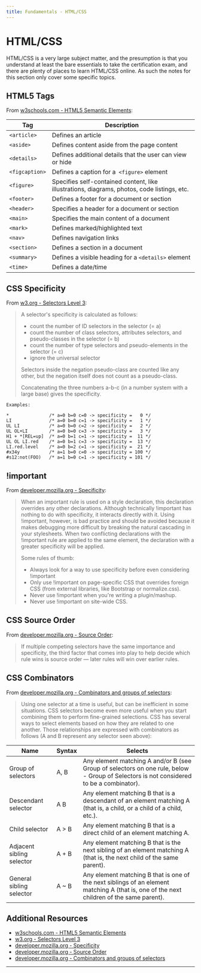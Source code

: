 ```yaml
---
title: Fundamentals - HTML/CSS
---
```


# HTML/CSS

HTML/CSS is a very large subject matter, and the presumption is that you understand at least the bare essentials to take the certification exam, and there are plenty of places to learn HTML/CSS online. As such the notes for this section only cover some specific topics.

## HTML5 Tags

From [w3schools.com - HTML5 Semantic Elements](https://www.w3schools.com/html/html5_semantic_elements.asp):

| Tag | Description |
| ---- | ---- |
| `<article>` | Defines an article |
| `<aside>`	| Defines content aside from the page content |
| `<details>`	| Defines additional details that the user can view or hide |
| `<figcaption>` | Defines a caption for a` <figure>` element |
| `<figure>` | Specifies self-contained content, like illustrations, diagrams, photos, code listings, etc. |
| `<footer>` | Defines a footer for a document or section |
| `<header>` | Specifies a header for a document or section |
| `<main>` | Specifies the main content of a document |
| `<mark>` | Defines marked/highlighted text |
| `<nav>` | Defines navigation links |
| `<section>` | Defines a section in a document |
| `<summary>` | Defines a visible heading for a `<details>` element |
| `<time>` | Defines a date/time |

## CSS Specificity

From [w3.org - Selectors Level 3](https://www.w3.org/TR/selectors/):

> A selector's specificity is calculated as follows:
>
> - count the number of ID selectors in the selector (= a)
> - count the number of class selectors, attributes selectors, and pseudo-classes in the selector (= b)
> - count the number of type selectors and pseudo-elements in the selector (= c)
> - ignore the universal selector
>
> Selectors inside the negation pseudo-class are counted like any other, but the negation itself does not count as a pseudo-class.
>
> Concatenating the three numbers a-b-c (in a number system with a large base) gives the specificity.
>
```
Examples:

*               /* a=0 b=0 c=0 -> specificity =   0 */
LI              /* a=0 b=0 c=1 -> specificity =   1 */
UL LI           /* a=0 b=0 c=2 -> specificity =   2 */
UL OL+LI        /* a=0 b=0 c=3 -> specificity =   3 */
H1 + *[REL=up]  /* a=0 b=1 c=1 -> specificity =  11 */
UL OL LI.red    /* a=0 b=1 c=3 -> specificity =  13 */
LI.red.level    /* a=0 b=2 c=1 -> specificity =  21 */
#x34y           /* a=1 b=0 c=0 -> specificity = 100 */
#s12:not(FOO)   /* a=1 b=0 c=1 -> specificity = 101 */
```

## !important

From [developer.mozilla.org - Specificity](https://developer.mozilla.org/en-US/docs/Web/CSS/Specificity):

> When an important rule is used on a style declaration, this declaration overrides any other declarations. Although technically !important has nothing to do with specificity, it interacts directly with it. Using !important, however, is bad practice and should be avoided because it makes debugging more difficult by breaking the natural cascading in your stylesheets. When two conflicting declarations with the !important rule are applied to the same element, the declaration with a greater specificity will be applied.
>
> Some rules of thumb:
>
> - Always look for a way to use specificity before even considering !important
> - Only use !important on page-specific CSS that overrides foreign CSS (from external libraries, like Bootstrap or normalize.css).
> - Never use !important when you're writing a plugin/mashup.
> - Never use !important on site-wide CSS.

## CSS Source Order

From [developer.mozilla.org - Source Order](https://developer.mozilla.org/en-US/docs/Learn/CSS/Introduction_to_CSS/Cascade_and_inheritance):
> If multiple competing selectors have the same importance and specificity, the third factor that comes into play to help decide which rule wins is source order — later rules will win over earlier rules.

## CSS Combinators

From [developer.mozilla.org - Combinators and groups of selectors](https://developer.mozilla.org/en-US/docs/Learn/CSS/Introduction_to_CSS/Combinators_and_multiple_selectors):
> Using one selector at a time is useful, but can be inefficient in some situations. CSS selectors become even more useful when you start combining them to perform fine-grained selections. CSS has several ways to select elements based on how they are related to one another. Those relationships are expressed with combinators as follows (A and B represent any selector seen above):

| Name | Syntax | Selects |
| ---- | ------ | ------- |
| Group of selectors | A, B | Any element matching A and/or B (see Group of selectors on one rule, below - Group of Selectors is not considered to be a combinator). |
| Descendant selector | A B | Any element matching B that is a descendant of an element matching A (that is, a child, or a child of a child, etc.).|
| Child selector | A > B | Any element matching B that is a direct child of an element matching A. |
| Adjacent sibling selector | A + B | Any element matching B that is the next sibling of an element matching A (that is, the next child of the same parent). |
| General sibling selector | A ~ B | Any element matching B that is one of the next siblings of an element matching A (that is, one of the next children of the same parent). |


## Additional Resources

- [w3schools.com - HTML5 Semantic Elements](https://www.w3schools.com/html/html5_semantic_elements.asp)
- [w3.org - Selectors Level 3](https://www.w3.org/TR/selectors/)
- [developer.mozilla.org - Specificity](https://developer.mozilla.org/en-US/docs/Web/CSS/Specificity)
- [developer.mozilla.org - Source Order](https://developer.mozilla.org/en-US/docs/Learn/CSS/Introduction_to_CSS/Cascade_and_inheritance)
- [developer.mozilla.org - Combinators and groups of selectors](https://developer.mozilla.org/en-US/docs/Learn/CSS/Introduction_to_CSS/Combinators_and_multiple_selectors)

---

